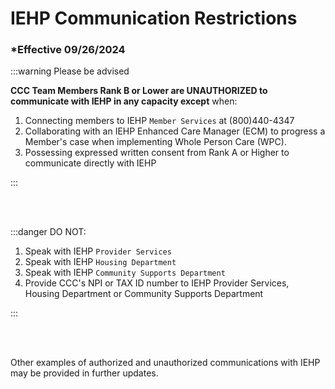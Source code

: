 # IEHP Communication Restrictions

### \*Effective 09/26/2024

:::warning Please be advised

**CCC Team Members Rank B or Lower are UNAUTHORIZED to communicate with IEHP in any
capacity except** when:

1. Connecting members to IEHP `Member Services` at (800)440-4347
2. Collaborating with an IEHP Enhanced Care Manager (ECM) to progress a Member's case when implementing
   Whole Person Care (WPC).
3. Possessing expressed written consent from Rank A or Higher to communicate directly with IEHP

:::

<br></br>

:::danger DO NOT:

1. Speak with IEHP `Provider Services`
2. Speak with IEHP `Housing Department`
3. Speak with IEHP `Community Supports Department`
4. Provide CCC's NPI or TAX ID number to IEHP Provider Services, Housing Department or Community Supports
   Department

:::

<br></br>

Other examples of authorized and unauthorized communications with IEHP may be provided in further updates.
